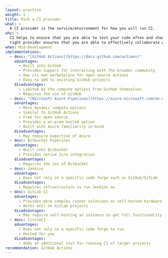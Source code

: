 ```yaml
---
layout: practice
weight: 1
title: Pick a CI provider
what: >
  A CI provider is the service/environment for how you will run CI.
why: >
  CI helps to ensure that you are able to test your code often and choosing the
  right provider ensures that you are able to effectively collaborate when developing software.
when: Mid-Development
implementations:
  - desc: "[GitHub Actions](https://docs.github.com/actions)"
    advantages:
      - Built into GitHub
      - Provides support for interacting with the broader community
      - Has its own marketplace for open source actions
      - Easy to add to existing GitHub projects
    disadvantages:
      - Limited by the compute options from GitHub themselves
      - Requires the use of GitHub
  - desc: "[Microsoft Azure Pipelines](https://azure.microsoft.com/en-us/products/devops/pipelines)"
    advantages:
      - More dynamic compute options
      - Similar to GitHub Actions
      - Free for open source
      - Provides a on-prem hosted option
      - Built with Azure familiarity in-mind
    disadvantages:
      - May require expertise of Azure
  - desc: Bitbucket Pipelines
    advantages:
      - Built into Bitbucket
      - Provides native Jira integration
    disadvantages:
      - Requires the use of Bitbucket
  - desc: Jenkins
    advantages:
      - Does not rely on a specific code forge such as GitHub/GitLab
    disadvantages:
      - Requires infrastructure to run Jenkins on
  - desc: GitLab CI
    advantages:
      - Provides more complex runner solutions on self-hosted hardware or cloud infrastructure
      - Works well on GitLab projects
    disadvantages:
      - May require self-hosting an instance to get full functionality
  - desc: CircleCI
    advantages:
      - Does not rely on a specific code forge to run
      - Hosted for you
    disadvantages:
      - Adds an additional cost for running CI of larger projects
recommendation: GitHub Actions
---
```

